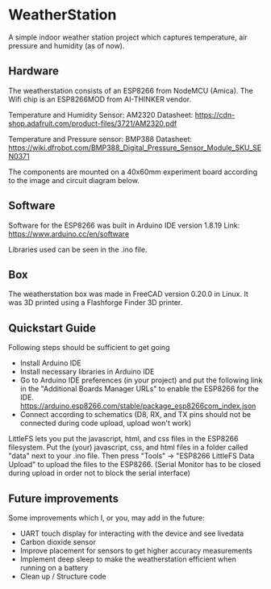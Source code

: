 # WeatherStation
A simple indoor weather station project which captures temperature, air pressure and humidity (as of now).

## Hardware
The weatherstation consists of an ESP8266 from NodeMCU (Amica). The Wifi chip is an ESP8266MOD from AI-THINKER vendor.

Temperature and Humidity Sensor: AM2320
Datasheet: https://cdn-shop.adafruit.com/product-files/3721/AM2320.pdf

Temperature and Pressure sensor: BMP388
Datasheet: https://wiki.dfrobot.com/BMP388_Digital_Pressure_Sensor_Module_SKU_SEN0371

The components are mounted on a 40x60mm experiment board according to the image and circuit diagram below.

## Software
Software for the ESP8266 was built in Arduino IDE version 1.8.19
Link: https://www.arduino.cc/en/software

Libraries used can be seen in the .ino file.

## Box
The weatherstation box was made in FreeCAD version 0.20.0 in Linux.
It was 3D printed using a Flashforge Finder 3D printer.

## Quickstart Guide
Following steps should be sufficient to get going
- Install Arduino IDE
- Install necessary libraries in Arduino IDE
-  Go to Arduino IDE preferences (in your project) and put the following link in the "Additional Boards Manager URLs" to enable the ESP8266 for the IDE.
https://arduino.esp8266.com/stable/package_esp8266com_index.json
- Connect according to schematics (D8, RX, and TX pins should not be connected during code upload, upload won't work)

LittleFS lets you put the javascript, html, and css files in the ESP8266 filesystem.
Put the (your) javascript, css, and html files in a folder called "data" next to your .ino file.
Then press "Tools" -> "ESP8266 LittleFS Data Upload" to upload the files to the ESP8266. 
(Serial Monitor has to be closed during upload in order not to block the serial interface)
## Future improvements
Some improvements which I, or you, may add in the future:
- UART touch display for interacting with the device and see livedata
- Carbon dioxide sensor
- Improve placement for sensors to get higher accuracy measurements
- Implement deep sleep to make the weatherstation efficient when running on a battery
- Clean up / Structure code



